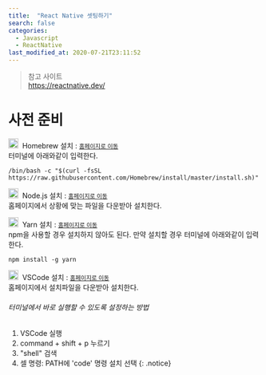 ```yaml
---
title:  "React Native 셋팅하기"
search: false
categories: 
  - Javascript
  - ReactNative
last_modified_at: 2020-07-21T23:11:52
---
```


> 참고 사이트 <br/><a href="https://reactnative.dev/">https://reactnative.dev/</a>

# 사전 준비

<img src="{{ site.url }}{{ site.baseurl }}/assets/images/homebrew.png" style="width: 20px;"/>&nbsp;&nbsp;Homebrew 설치
:    <a href="https://brew.sh/"><small>홈페이지로 이동</small></a><br/>
터미널에 아래와같이 입력한다.
```
/bin/bash -c "$(curl -fsSL https://raw.githubusercontent.com/Homebrew/install/master/install.sh)"
```

<img src="{{ site.url }}{{ site.baseurl }}/assets/images/nodejs.png" style="width: 20px;"/>&nbsp;&nbsp;Node.js 설치
:   <a href="https://nodejs.org/"><small>홈페이지로 이동</small></a><br/>
홈페이지에서 상황에 맞는 파일을 다운받아 설치한다.

<img src="{{ site.url }}{{ site.baseurl }}/assets/images/yarn.png" style="width: 20px;"/>&nbsp;&nbsp;Yarn 설치
:    <a href="https://yarnpkg.com/getting-started/install"><small>홈페이지로 이동</small></a><br/>
npm을 사용할 경우 설치하지 않아도 된다. 만약 설치할 경우 터미널에 아래와같이 입력한다.
```
npm install -g yarn
```

<img src="{{ site.url }}{{ site.baseurl }}/assets/images/vscode.png" style="width: 20px;"/>&nbsp;&nbsp;VSCode 설치
:   <a href="https://code.visualstudio.com/"><small>홈페이지로 이동</small></a><br/>
홈페이지에서 설치파일을 다운받아 설치한다.

###### 터미널에서 바로 실행할 수 있도록 설정하는 방법
  1. VSCode 실행
  2. command + shift + p 누르기
  3. "shell" 검색
  4. 셀 명령: PATH에 'code' 명령 설치 선택
{: .notice}